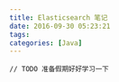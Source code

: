 ```yaml
---
title: Elasticsearch 笔记
date: 2016-09-30 05:23:21
tags: 
categories: [Java]
---
```


```
// TODO 准备假期好好学习一下
```